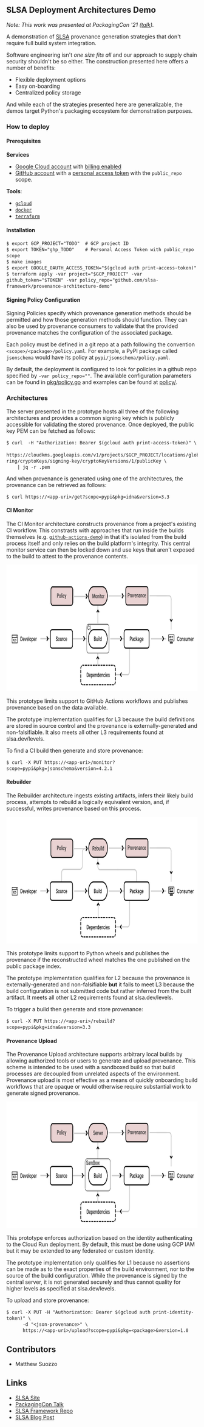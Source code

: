 ## SLSA Deployment Architectures Demo

*Note: This work was presented at PackagingCon '21
([talk](https://www.youtube.com/watch?v=J5S2hSAArOk)).*

A demonstration of [SLSA](https://slsa.dev) provenance generation strategies
that don't require full build system integration.

Software engineering isn't *one size fits all* and our approach to supply chain
security shouldn't be so either. The construction presented here offers a number
of benefits:

*   Flexible deployment options
*   Easy on-boarding
*   Centralized policy storage

And while each of the strategies presented here are generalizable, the demos
target Python's packaging ecosystem for demonstration purposes.

### How to deploy

#### Prerequisites

**Services**

*   [Google Cloud account](https://console.cloud.google.com/) with
    [billing enabled](https://cloud.google.com/billing/docs/how-to/manage-billing-account)
*   [GitHub account](https://github.com/) with a
    [personal access token](https://docs.github.com/en/authentication/keeping-your-account-and-data-secure/creating-a-personal-access-token)
    with the `public_repo` scope.

**Tools**:

*   [`gcloud`](https://cloud.google.com/sdk/docs/install)
*   [`docker`](https://docs.docker.com/get-docker/)
*   [`terraform`](https://learn.hashicorp.com/tutorials/terraform/install-cli)

#### Installation

```shell
$ export GCP_PROJECT="TODO"  # GCP project ID
$ export TOKEN="ghp_TODO"    # Personal Access Token with public_repo scope
$ make images
$ export GOOGLE_OAUTH_ACCESS_TOKEN="$(gcloud auth print-access-token)"
$ terraform apply -var project="$GCP_PROJECT" -var github_token="$TOKEN" -var policy_repo="github.com/slsa-framework/provenance-architecture-demo"
```

#### Signing Policy Configuration

Signing Policies specify which provenance generation methods should be permitted
and how those generation methods should function. They can also be used by
provenance consumers to validate that the provided provenance matches the
configuration of the associated package.

Each policy must be defined in a git repo at a path following the convention
`<scope>/<package>/policy.yaml`. For example, a PyPI package called `jsonschema`
would have its policy at `pypi/jsonschema/policy.yaml`.

By default, the deployment is configured to look for policies in a github repo
specified by `-var policy_repo=""`. The available configuration parameters can
be found in [pkg/policy.go](./pkg/policy.go) and examples can be found at
[policy/](./policy/).

### Architectures

The server presented in the prototype hosts all three of the following
architectures and provides a common signing key which is publicly accessible for
validating the stored provenance. Once deployed, the public key PEM can be
fetched as follows:

```shell
$ curl  -H "Authorization: Bearer $(gcloud auth print-access-token)" \
      https://cloudkms.googleapis.com/v1/projects/$GCP_PROJECT/locations/global/keyRings/my-ring/cryptoKeys/signing-key/cryptoKeyVersions/1/publicKey \
    | jq -r .pem
```

And when provenance is generated using one of the architectures, the provenance
can be retrieved as follows:

```shell
$ curl https://<app-uri>/get?scope=pypi&pkg=idna&version=3.3
```

#### CI Monitor

The CI Monitor architecture constructs provenance from a project's existing CI
workflow. This constrasts with approaches that run inside the builds themselves
(e.g.
[`github-actions-demo`](https://github.com/slsa-framework/github-actions-demo))
in that it's isolated from the build process itself and only relies on the build
platform's integrity. This central monitor service can then be locked down and
use keys that aren't exposed to the build to attest to the provenance contents.

<img src="./docs/images/monitor.png" alt="CI Monitor Architecture" width="887" height="332" />

This prototype limits support to GitHub Actions workflows and publishes
provenance based on the data available.

The prototype implementation qualifies for L3 because the build definitions are
stored in source control and the provenance is externally-generated and
non-falsifiable. It also meets all other L3 requirements found at
slsa.dev/levels.

To find a CI build then generate and store provenance:

```shell
$ curl -X PUT https://<app-uri>/monitor?scope=pypi&pkg=jsonschema&version=4.2.1
```

#### Rebuilder

The Rebuilder architecture ingests existing artifacts, infers their likely build
process, attempts to rebuild a logically equivalent version, and, if successful,
writes provenance based on this process.

<img src="./docs/images/rebuilder.png" alt="Rebuilder Architecture" width="887" height="332" />

This prototype limits support to Python wheels and publishes the provenance if
the reconstructed wheel matches the one published on the public package index.

The prototype implementation qualifies for L2 because the provenance is
externally-generated and non-falsifiable **but** it fails to meet L3 because the
build configuration is not submitted code but rather inferred from the built
artifact. It meets all other L2 requirements found at slsa.dev/levels.

To trigger a build then generate and store provenance:

```shell
$ curl -X PUT https://<app-uri>/rebuild?scope=pypi&pkg=idna&version=3.3
```

#### Provenance Upload

The Provenance Upload architecture supports arbitrary local builds by allowing
authorized tools or users to generate and upload provenance. This scheme is
intended to be used with a sandboxed build so that build processes are decoupled
from unrelated aspects of the environment. Provenance upload is most effective
as a means of quickly onboarding build workflows that are opaque or would
otherwise require substantial work to generate signed provenance.

<img src="./docs/images/provenance_upload.png" alt="Provenance Upload Architecture" width="887" height="332" />

This prototype enforces authorization based on the identity authenticating to
the Cloud Run deployment. By default, this must be done using GCP IAM but it may
be extended to any federated or custom identity.

The prototype implementation only qualifies for L1 because no assertions can be
made as to the exact properties of the build environment, nor to the source of
the build configuration. While the provenance is signed by the central server,
it is not generated securely and thus cannot quality for higher levels as
specified at slsa.dev/levels.

To upload and store provenance:

```shell
$ curl -X PUT -H "Authorization: Bearer $(gcloud auth print-identity-token)" \
      -d "<json-provenance>" \
      https://<app-uri>/upload?scope=pypi&pkg=<package>&version=1.0
```

## Contributors

*   Matthew Suozzo

## Links

*   [SLSA Site](https://slsa.dev)
*   [PackagingCon Talk](https://www.youtube.com/watch?v=J5S2hSAArOk)
*   [SLSA Framework Repo](https://github.com/slsa-framework/slsa)
*   [SLSA Blog Post](https://security.googleblog.com/2021/06/introducing-slsa-end-to-end-framework.html)
